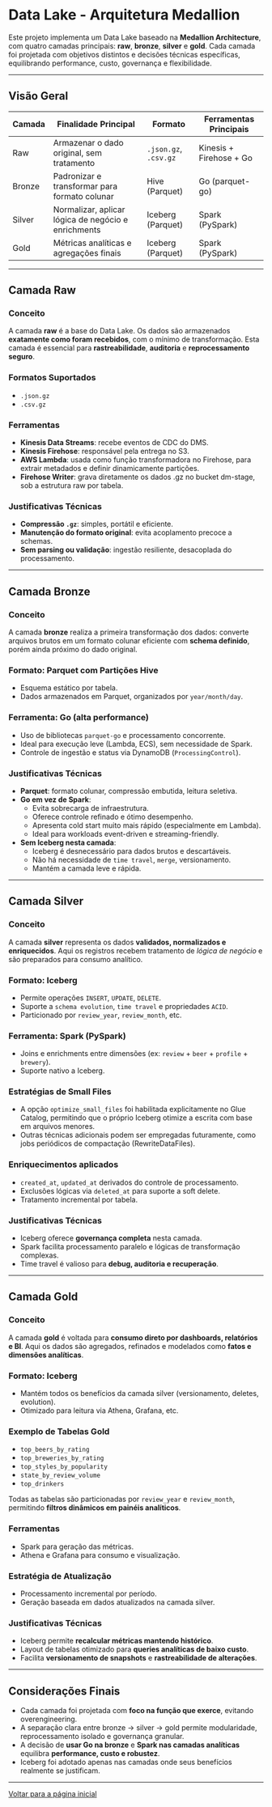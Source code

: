 # Data Lake - Arquitetura Medallion

Este projeto implementa um Data Lake baseado na **Medallion Architecture**, com quatro camadas principais: **raw**, **bronze**, **silver** e **gold**. Cada camada foi projetada com objetivos distintos e decisões técnicas específicas, equilibrando performance, custo, governança e flexibilidade.

---

## Visão Geral

| Camada | Finalidade Principal                                | Formato               | Ferramentas Principais  |
| ------ | --------------------------------------------------- |-----------------------|-------------------------|
| Raw    | Armazenar o dado original, sem tratamento           | `.json.gz`, `.csv.gz` | Kinesis + Firehose + Go |
| Bronze | Padronizar e transformar para formato colunar       | Hive (Parquet)        | Go (parquet-go)         |
| Silver | Normalizar, aplicar lógica de negócio e enrichments | Iceberg (Parquet)     | Spark (PySpark)         |
| Gold   | Métricas analíticas e agregações finais             | Iceberg (Parquet)     | Spark (PySpark)         |

---

## Camada Raw

### Conceito

A camada **raw** é a base do Data Lake. Os dados são armazenados **exatamente como foram recebidos**, com o mínimo de transformação. Esta camada é essencial para **rastreabilidade**, **auditoria** e **reprocessamento seguro**.

### Formatos Suportados

* `.json.gz`
* `.csv.gz`

### Ferramentas 

* **Kinesis Data Streams**: recebe eventos de CDC do DMS.
* **Kinesis Firehose**: responsável pela entrega no S3.
* **AWS Lambda**: usada como função transformadora no Firehose, para extrair metadados e definir dinamicamente partições.
* **Firehose Writer**: grava diretamente os dados .gz no bucket dm-stage, sob a estrutura raw por tabela.

### Justificativas Técnicas

* **Compressão `.gz`**: simples, portátil e eficiente.
* **Manutenção do formato original**: evita acoplamento precoce a schemas.
* **Sem parsing ou validação**: ingestão resiliente, desacoplada do processamento.

---

## Camada Bronze

### Conceito

A camada **bronze** realiza a primeira transformação dos dados: converte arquivos brutos em um formato colunar eficiente com **schema definido**, porém ainda próximo do dado original.

### Formato: Parquet com Partições Hive

* Esquema estático por tabela.
* Dados armazenados em Parquet, organizados por `year/month/day`.

### Ferramenta: Go (alta performance)

* Uso de bibliotecas `parquet-go` e processamento concorrente.
* Ideal para execução leve (Lambda, ECS), sem necessidade de Spark.
* Controle de ingestão e status via DynamoDB (`ProcessingControl`).

### Justificativas Técnicas

* **Parquet**: formato colunar, compressão embutida, leitura seletiva.
* **Go em vez de Spark**:
    * Evita sobrecarga de infraestrutura.
    * Oferece controle refinado e ótimo desempenho.
    * Apresenta cold start muito mais rápido (especialmente em Lambda).
    * Ideal para workloads event-driven e streaming-friendly.
* **Sem Iceberg nesta camada**:
    * Iceberg é desnecessário para dados brutos e descartáveis.
    * Não há necessidade de `time travel`, `merge`, versionamento.
    * Mantém a camada leve e rápida.

---

## Camada Silver

### Conceito

A camada **silver** representa os dados **validados, normalizados e enriquecidos**. Aqui os registros recebem tratamento de *lógica de negócio* e são preparados para consumo analítico.

### Formato: Iceberg

* Permite operações `INSERT`, `UPDATE`, `DELETE`.
* Suporte a `schema evolution`, `time travel` e propriedades `ACID`.
* Particionado por `review_year`, `review_month`, etc.

### Ferramenta: Spark (PySpark)

* Joins e enrichments entre dimensões (ex: `review` + `beer` + `profile` + `brewery`).
* Suporte nativo a Iceberg.

### Estratégias de Small Files

* A opção `optimize_small_files` foi habilitada explicitamente no Glue Catalog, permitindo que o próprio Iceberg otimize a escrita com base em arquivos menores.
* Outras técnicas adicionais podem ser empregadas futuramente, como jobs periódicos de compactação (RewriteDataFiles).

### Enriquecimentos aplicados

* `created_at`, `updated_at` derivados do controle de processamento.
* Exclusões lógicas via `deleted_at` para suporte a soft delete.
* Tratamento incremental por tabela.

### Justificativas Técnicas

* Iceberg oferece **governança completa** nesta camada.
* Spark facilita processamento paralelo e lógicas de transformação complexas.
* Time travel é valioso para **debug, auditoria e recuperação**.

---

## Camada Gold

### Conceito

A camada **gold** é voltada para **consumo direto por dashboards, relatórios e BI**. Aqui os dados são agregados, refinados e modelados como **fatos e dimensões analíticas**.

### Formato: Iceberg

* Mantém todos os benefícios da camada silver (versionamento, deletes, evolution).
* Otimizado para leitura via Athena, Grafana, etc.

### Exemplo de Tabelas Gold

* `top_beers_by_rating`
* `top_breweries_by_rating`
* `top_styles_by_popularity`
* `state_by_review_volume`
* `top_drinkers`

Todas as tabelas são particionadas por `review_year` e `review_month`, permitindo **filtros dinâmicos em painéis analíticos**.

### Ferramentas

* Spark para geração das métricas.
* Athena e Grafana para consumo e visualização.

### Estratégia de Atualização

* Processamento incremental por período.
* Geração baseada em dados atualizados na camada silver.

### Justificativas Técnicas

* Iceberg permite **recalcular métricas mantendo histórico**.
* Layout de tabelas otimizado para **queries analíticas de baixo custo**.
* Facilita **versionamento de snapshots** e **rastreabilidade de alterações**.

---

## Considerações Finais

* Cada camada foi projetada com **foco na função que exerce**, evitando overengineering.
* A separação clara entre bronze → silver → gold permite modularidade, reprocessamento isolado e governança granular.
* A decisão de **usar Go na bronze** e **Spark nas camadas analíticas** equilibra **performance, custo e robustez**.
* Iceberg foi adotado apenas nas camadas onde seus benefícios realmente se justificam.

---

[Voltar para a página inicial](../README.md#documentação)